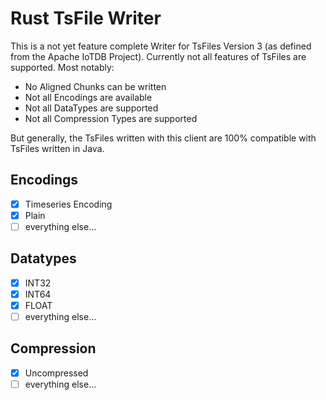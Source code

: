 # Rust TsFile Writer

This is a not yet feature complete Writer for TsFiles Version 3 (as defined from the Apache IoTDB Project).
Currently not all features of TsFiles are supported.
Most notably:

* No Aligned Chunks can be written
* Not all Encodings are available
* Not all DataTypes are supported
* Not all Compression Types are supported

But generally, the TsFiles written with this client are 100% compatible with TsFiles written in Java.

## Encodings

- [x] Timeseries Encoding
- [x] Plain
- [ ] everything else...

## Datatypes

- [x] INT32
- [x] INT64
- [x] FLOAT
- [ ] everything else...

## Compression

- [x] Uncompressed
- [ ] everything else...
